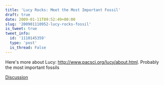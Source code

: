 ```yaml
---
title: 'Lucy Rocks: Meet the Most Important Fossil'
draft: true
date: 2009-01-11T09:52:49+00:00
slug: '200901110952-lucy-rocks-fossil'
is_tweet: true
tweet_info:
  id: '1110145359'
  type: 'post'
  is_thread: False
---
```




Here's more about Lucy: http://www.pacsci.org/lucy/about.html. Probably the most important fossils

[Discussion](https://x.com/sytelus/status/1110145359)
